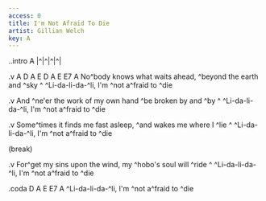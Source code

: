 ```yaml
---
access: 0
title: I'm Not Afraid To Die
artist: Gillian Welch
key: A
---
```

..intro A
|^|^|^|^|

.v A D A E D A E E7 A
No^body knows what waits ahead, ^beyond the earth and ^sky ^
^Li-da-li-da-^li, I'm ^not a^fraid to ^die 

.v
And ^ne'er the work of my own hand ^be broken by and ^by ^
^Li-da-li-da-^li, I'm ^not a^fraid to ^die 

.v
Some^times it finds me fast asleep, ^and wakes me where I ^lie ^
^Li-da-li-da-^li, I'm ^not a^fraid to ^die 

  (break)

.v
For^get my sins upon the wind, my ^hobo's soul will ^ride ^
^Li-da-li-da-^li, I'm ^not a^fraid to ^die 

.coda D A E E7 A
^Li-da-li-da-^li, I'm ^not a^fraid to ^die 
